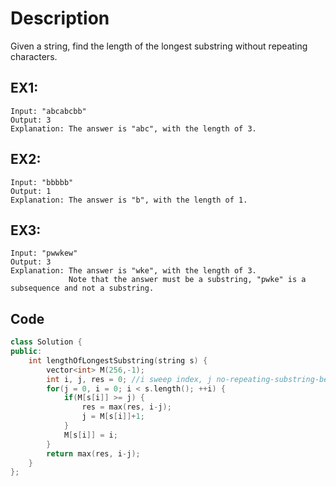 # Description

Given a string, find the length of the longest substring without repeating characters.

## EX1:

```
Input: "abcabcbb"
Output: 3 
Explanation: The answer is "abc", with the length of 3. 
```

## EX2:

```
Input: "bbbbb"
Output: 1
Explanation: The answer is "b", with the length of 1.
```

## EX3:

```
Input: "pwwkew"
Output: 3
Explanation: The answer is "wke", with the length of 3. 
             Note that the answer must be a substring, "pwke" is a subsequence and not a substring.
```

## Code

```cpp
class Solution {
public:
    int lengthOfLongestSubstring(string s) {
        vector<int> M(256,-1);
        int i, j, res = 0; //i sweep index, j no-repeating-substring-begin idx
        for(j = 0, i = 0; i < s.length(); ++i) {
            if(M[s[i]] >= j) {
                res = max(res, i-j);
                j = M[s[i]]+1;
            }
            M[s[i]] = i;
        }
        return max(res, i-j);
    }
};
```
